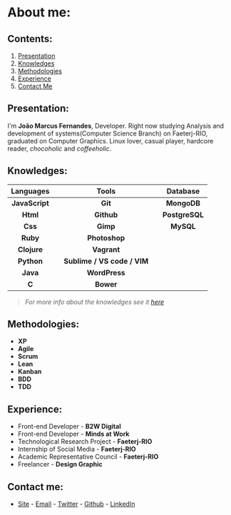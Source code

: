 # About me:

## Contents:
  1. [Presentation](#presentation)
  2. [Knowledges](#knowledges)
  3. [Methodologies](#methodologies)
  4. [Experience](#experience)
  5. [Contact Me](#contact-me)

## Presentation:

I'm **João Marcus Fernandes**, Developer. Right now studying Analysis and development of systems(Computer Science Branch) on Faeterj-RIO, graduated on Computer Graphics. Linux lover, casual player, hardcore reader, *chocoholic* and *coffeeholic*.


## Knowledges:

| Languages        |   | Tools           |   | Database       |
|:----------------:|---|:---------------:|---|:--------------:|
|   **JavaScript** |   |   **Git**       |   | **MongoDB**    |
|   **Html**       |   |   **Github**    |   | **PostgreSQL** |
|   **Css**        |   |   **Gimp**      |   | **MySQL**      |
|   **Ruby**       |   |   **Photoshop** |
|   **Clojure**    |   |   **Vagrant**   |
|   **Python**     |   |   **Sublime / VS code / VIM**   |
|   **Java**       |   |   **WordPress** |
|   **C**          |   |   **Bower**     |
> _For more info about the knowledges see it [here](/knowledges.md)_

## Methodologies:

- **XP**
- **Agile**
- **Scrum**
- **Lean**
- **Kanban**
- **BDD**
- **TDD**

## Experience:
- Front-end Developer - **B2W Digital**
- Front-end Developer - **Minds at Work**
- Technological Research Project - **Faeterj-RIO**
- Internship of Social Media - **Faeterj-RIO**
- Academic Representative Council - **Faeterj-RIO**
- Freelancer - **Design Graphic**

## Contact me:

- [Site](http://joaomarcuslf.github.io) - [Email](jmarcusfernandes@gmail.com) - [Twitter](https://twitter.com/joaomarcuslf) - [Github](https://github.com/joaomarcuslf) - [LinkedIn](https://www.linkedin.com/in/jo%C3%A3o-marcus-fernandes-4b8814ba)
